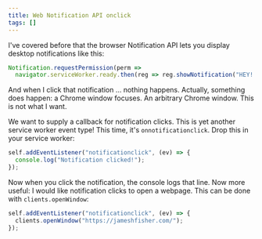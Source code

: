 ```yaml
---
title: Web Notification API onclick
tags: []
---
```


I've covered before that the browser Notification API lets you display desktop notifications like this:

```js
Notification.requestPermission(perm =>
  navigator.serviceWorker.ready.then(reg => reg.showNotification("HEY!!")));
```

And when I click that notification ... nothing happens.
Actually, something does happen: a Chrome window focuses.
An arbitrary Chrome window.
This is not what I want.

We want to supply a callback for notification clicks.
This is yet another service worker event type!
This time, it's `onnotificationclick`.
Drop this in your service worker:

```js
self.addEventListener("notificationclick", (ev) => {
  console.log("Notification clicked!");
});
```

Now when you click the notification, the console logs that line.
Now more useful: I would like notification clicks to open a webpage.
This can be done with `clients.openWindow`:

```js
self.addEventListener("notificationclick", (ev) => {
  clients.openWindow("https://jameshfisher.com/");
});
```
